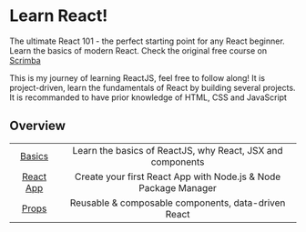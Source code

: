 # Learn React!

The ultimate React 101 - the perfect starting point for any React beginner. Learn the basics of modern React. Check the original free course on [Scrimba](https://scrimba.com/learn/learnreact)

This is my journey of learning ReactJS, feel free to follow along! It is project-driven, learn the fundamentals of React by building several projects. It is recommanded to have prior knowledge of HTML, CSS and JavaScript

## Overview

|                           |                                                                 |
| :-----------------------: | :-------------------------------------------------------------: |
|     [Basics](Basics/)     |   Learn the basics of ReactJS, why React, JSX and components    |
| [React App](React%20App/) | Create your first React App with Node.js & Node Package Manager |
|      [Props](Props/)      |       Reusable & composable components, data-driven React       |
